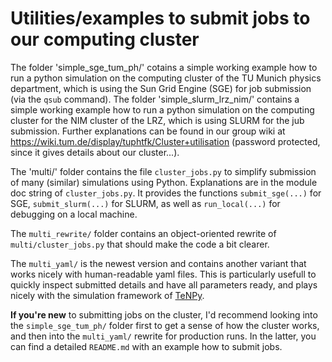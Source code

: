 # Utilities/examples to submit jobs to our computing cluster

The folder 'simple_sge_tum_ph/' cotains a simple working example how to run a python simulation on the computing cluster of the TU Munich physics department, which is using the Sun Grid Engine (SGE) for job submission (via the `qsub` command). 
The folder 'simple_slurm_lrz_nim/' contains a simple working example how to run a python simulation on the computing cluster for the NIM cluster of the LRZ, which is using SLURM for the jub submission. 
Further explanations can be found in our group wiki at https://wiki.tum.de/display/tuphtfk/Cluster+utilisation 
(password protected, since it gives details about our cluster...).

The 'multi/' folder contains the file `cluster_jobs.py` to simplify submission of many (similar) simulations using Python. 
Explanations are in the module doc string of `cluster_jobs.py`. 
It provides the functions `submit_sge(...)` for SGE, `submit_slurm(...)` for SLURM, 
as well as `run_local(...)` for debugging on a local machine.

The `multi_rewrite/` folder contains an object-oriented rewrite of `multi/cluster_jobs.py` that should make the code a bit clearer.

The `multi_yaml/` is the newest version and contains another variant that works nicely with human-readable yaml files. This is particularly usefull to quickly inspect submitted details and have all parameters ready, and plays nicely with the simulation framework of [TeNPy](https://github.com/tenpy/tenpy).

**If you're new** to submitting jobs on the cluster, I'd recommend looking into the `simple_sge_tum_ph/` folder first to get a sense of how the cluster works, and then into the `multi_yaml/` rewrite for production runs. In the latter, you can find a detailed `README.md` with an example how to submit jobs.
